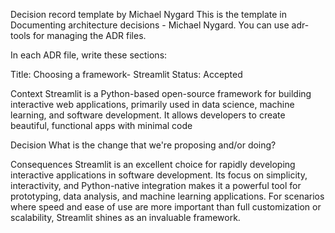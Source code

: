 Decision record template by Michael Nygard
This is the template in Documenting architecture decisions - Michael Nygard. You can use adr-tools for managing the ADR files.

In each ADR file, write these sections:

Title: Choosing a framework- Streamlit
Status: Accepted


Context
Streamlit is a Python-based open-source framework for building interactive web applications, primarily used in data science, machine learning, and software development. It allows developers to create beautiful, functional apps with minimal code

Decision
What is the change that we're proposing and/or doing?

Consequences
Streamlit is an excellent choice for rapidly developing interactive applications in software development. Its focus on simplicity, interactivity, and Python-native integration makes it a powerful tool for prototyping, data analysis, and machine learning applications. For scenarios where speed and ease of use are more important than full customization or scalability, Streamlit shines as an invaluable framework.
